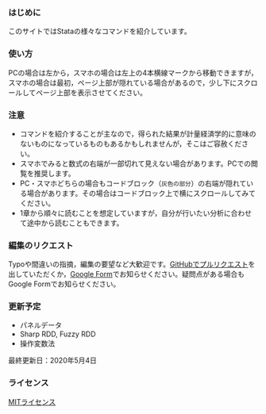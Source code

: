 ### はじめに

このサイトではStataの様々なコマンドを紹介しています。

### 使い方

PCの場合は左から，スマホの場合は左上の4本横線マークから移動できますが，スマホの場合は最初，ページ上部が隠れている場合があるので，少し下にスクロールしてページ上部を表示させてください。

### 注意

- コマンドを紹介することが主なので，得られた結果が計量経済学的に意味のないものになっているものもあるかもしれませんが，そこはご容赦ください。
- スマホでみると数式の右端が一部切れて見えない場合があります。PCでの閲覧を推奨します。
- PC・スマホどちらの場合もコードブロック（`灰色の部分`）の右端が隠れている場合があります。その場合はコードブロック上で横にスクロールしてみてください。
- 1章から順々に読むことを想定していますが，自分が行いたい分析に合わせて途中から読むこともできます。

### 編集のリクエスト

Typoや間違いの指摘，編集の要望など大歓迎です。[GitHubでプルリクエスト](https://github.com/tth63425/stata_introduction/pulls)を出していただくか，[Google Form](https://forms.gle/BZ8aEgkqNniAa6Hb8)でお知らせください。疑問点がある場合もGoogle Formでお知らせください。

### 更新予定
- パネルデータ
- Sharp RDD, Fuzzy RDD
- 操作変数法

最終更新日：2020年5月4日

### ライセンス

[MITライセンス](https://github.com/tth63425/stata_introduction/blob/master/LICENSE)